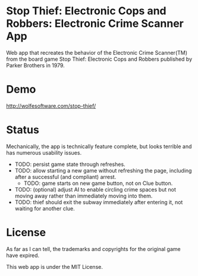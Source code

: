 # Stop Thief: Electronic Cops and Robbers: Electronic Crime Scanner App

Web app that recreates the behavior of the Electronic Crime Scanner(TM) from the board game Stop Thief: Electronic Cops and Robbers published by Parker Brothers in 1979.

# Demo

http://wolfesoftware.com/stop-thief/

# Status

Mechanically, the app is technically feature complete, but looks terrible and has numerous usability issues.

* TODO: persist game state through refreshes.
* TODO: allow starting a new game without refreshing the page, including after a successful (and compliant) arrest.
    * TODO: game starts on new game button, not on Clue button.
* TODO: (optional) adjust AI to enable circling crime spaces but not moving away rather than immediately moving into them.
* TODO: thief should exit the subway immediately after entering it, not waiting for another clue.

# License

As far as I can tell, the trademarks and copyrights for the original game have expired.

This web app is under the MIT License.
